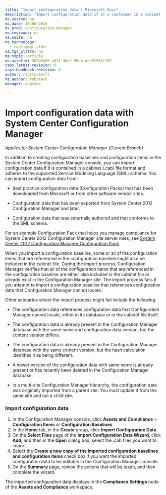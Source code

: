 ```yaml
---
title: "Import configuration data | Microsoft Docs"
description: "Import configuration data if it's contained in a cabinet file format and adheres to the supported Service Modeling Language schema."
ms.custom: na
ms.date: 10/06/2016
ms.prod: configuration-manager
ms.reviewer: na
ms.suite: na
ms.technology:
  - configmgr-other
ms.tgt_pltfrm: na
ms.topic: article
ms.assetid: 309b9a09-a611-4ba2-90ab-dde51582cf87
caps.latest.revision: 6
caps.handback.revision: 0
author: robstackmsftms.author: robstackmanager: angrobe

---
```

# Import configuration data with System Center Configuration Manager*Applies to: System Center Configuration Manager (Current Branch)*
In addition to creating configuration baselines and configuration items in the System Center Configuration Manager console, you can import configuration data if it is contained in a cabinet (.cab) file format and adheres to the supported Service Modeling Language (SML) schema. You can import configuration data from:  

-   Best practice configuration data (Configuration Packs) that has been downloaded from Microsoft or from other software vendor sites.  

-   Configuration data that has been exported from System Center 2012 Configuration Manager and later.  

-   Configuration data that was externally authored and that conforms to the SML schema.  

 For an example Configuration Pack that helps you manage compliance for System Center 2012 Configuration Manager site server roles, see [System Center 2012 Configuration Manager Configuration Pack](http://www.microsoft.com/en-us/download/details.aspx?id=30710&WT.mc_id=rss_alldownloads_all).  

When you import a configuration baseline, some or all of the configuration items that are referenced in the configuration baseline might also be included in the cabinet file. During the import process, Configuration Manager verifies that all of the configuration items that are referenced in the configuration baseline are either also included in the cabinet file or already exist in the Configuration Manager site. The import process fails if you attempt to import a configuration baseline that references configuration data that Configuration Manager cannot locate.  

Other scenarios where the import process might fail include the following:  

-   The configuration data references configuration data that Configuration Manager cannot locate, either in its database or in the cabinet file itself.  

-   The configuration data is already present in the Configuration Manager database with the same name and configuration data version, but the content version differs.  

-   The configuration data is already present in the Configuration Manager database with the same content version, but the hash calculation identifies it as being different.  

-   A newer version of the configuration data with same name is already present or has recently been deleted in the Configuration Manager database.  

-   In a multi-site Configuration Manager hierarchy, the configuration data was originally imported from a parent site. You must update it from the same site and not a child site.  

### Import configuration data  

1.  In the Configuration Manager console, click **Assets and Compliance** > **Configuration Items** or **Configuration Baselines**
2.  In the **Home** tab, in the **Create** group, click **Import Configuration Data**.  
3.  On the **Select Files** page of the **Import Configuration Data Wizard**, click **Add**, and then in the **Open** dialog box, select the .cab files you want to import.  
4.  Select the **Create a new copy of the imported configuration baselines and configuration items** check box if you want the imported configuration data to be editable in the Configuration Manager console.  
5.  On the **Summary** page, review the actions that will be taken, and then complete the wizard.  

The imported configuration data displays in the **Compliance Settings** node of the **Assets and Compliance** workspace.  
